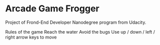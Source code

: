 # Arcade Game Frogger

Project of Frond-End Developer Nanodegree program from Udacity.

Rules of the game
Reach the water
Avoid the bugs
Use up / down / left / right arrow keys to move
